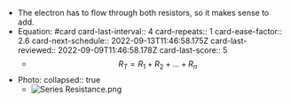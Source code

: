 - The electron has to flow through both resistors, so it makes sense to add.
- Equation: #card
  card-last-interval:: 4
  card-repeats:: 1
  card-ease-factor:: 2.6
  card-next-schedule:: 2022-09-13T11:46:58.175Z
  card-last-reviewed:: 2022-09-09T11:46:58.178Z
  card-last-score:: 5
	- $$R_T = R_1 + R_2 + \ldots + R_n$$
- Photo:
  collapsed:: true
	- ![Series Resistance.png](../assets/Series_Resistance_1662724287582_0.png)